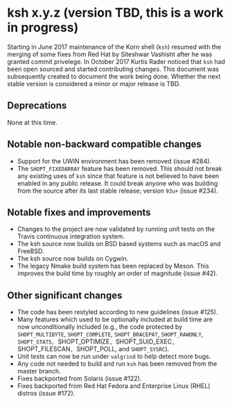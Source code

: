 # ksh x.y.z (version TBD, this is a work in progress)

Starting in June 2017 maintenance of the Korn shell (`ksh`) resumed with
the merging of some fixes from Red Hat by Siteshwar Vashisht after he was
granted commit privelege. In October 2017 Kurtis Rader noticed that `ksh`
had been open sourced and started contributing changes. This document
was subsequently created to document the work being done. Whether the
next stable version is considered a minor or major release is TBD.

## Deprecations

None at this time.

## Notable non-backward compatible changes

- Support for the UWIN environment has been removed (issue #284).
- The `SHOPT_FIXEDARRAY` feature has been removed. This should not break any
  existing uses of `ksh` since that feature is not believed to have been
  enabled in any public release. It could break anyone who was building from
  the source after its last stable release; version `93u+` (issue #234).

## Notable fixes and improvements

- Changes to the project are now validated by running unit tests on the Travis
  continuous integration system.
- The ksh source now builds on BSD based systems such as macOS and FreeBSD.
- The ksh source now builds on Cygwin.
- The legacy Nmake build system has been replaced by Meson. This improves the
  build time by roughly an order of magnitude (issue #42).

## Other significant changes

- The code has been restyled according to new guidelines (issue #125).
- Many features which used to be optionally included at build time are now
  unconditionally included (e.g., the code protected by `SHOPT_MULTIBYTE`,
  `SHOPT_COMPLETE`, `SHOPT_BRACEPAT`, `SHOPT_RAWONLY`, `SHOPT_STATS,
  `SHOPT_OPTIMIZE`, `SHOPT_SUID_EXEC`, `SHOPT_FILESCAN`, `SHOPT_POLL,
  and `SHOPT_SYSRC`).
- Unit tests can now be run under `valgrind` to help detect more bugs.
- Any code not needed to build and run `ksh` has been removed from the master
  branch.
- Fixes backported from Solaris (issue #122).
- Fixes backported from Red Hat Fedora and Enterprise Linux (RHEL) distros
  (issue #172).
